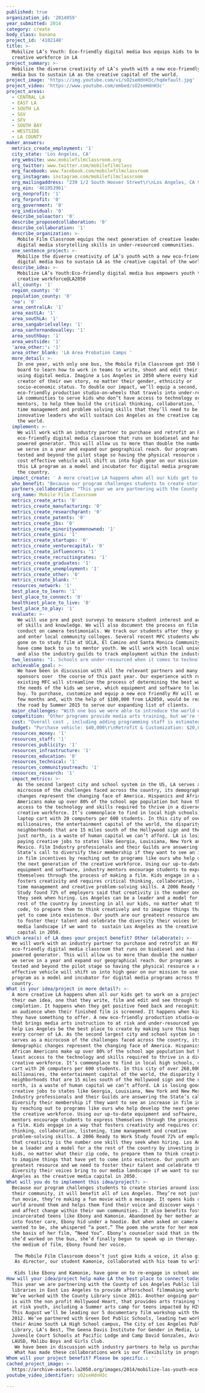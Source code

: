 ```yaml
---
published: true
organization_id: '2014059'
year_submitted: 2014
category: create
body_class: banana
project_id: '4102148'
title: >-
  Mobilize LA’s Youth: Eco-friendly digital media bus equips kids to be the
  creative workforce in LA
project_summary: >-
  Mobilize the diverse creativity of LA’s youth with a new eco-friendly digital
  media bus to sustain LA as the creative capital of the world.
project_image: 'https://img.youtube.com/vi/sO2seHdnH3c/hqdefault.jpg'
project_video: 'https://www.youtube.com/embed/sO2seHdnH3c'
project_areas:
  - CENTRAL LA
  - EAST LA
  - SOUTH LA
  - SGV
  - SFV
  - SOUTH BAY
  - WESTSIDE
  - LA COUNTY
maker_answers:
  metrics_create_employment: '1'
  city_state: 'Los Angeles, CA'
  org_website: www.mobilefilmclassroom.org
  org_twitter: www.twitter.com/mobilefilmclass
  org_facebook: www.facebook.com/mobilefilmclassroom
  org_instagram: instagram.com/mobilefilmclassroom
  org_mailingaddress: "239 1/2 South Hoover Street\r\nLos Angeles, CA 90004"
  org_ein: '461053961'
  org_nonprofit: '1'
  org_forprofit: '0'
  org_government: '0'
  org_individual: '0'
  describe_soloactor: '0'
  describe_proposedcollaboration: '0'
  describe_collaboration: '1'
  describe_organization: >-
    Mobile Film Classroom equips the next generation of creative leaders with
    digital media storytelling skills in under-resourced communities.
  one_sentence_project: >-
    Mobilize the diverse creativity of LA’s youth with a new eco-friendly
    digital media bus to sustain LA as the creative capital of the world.
  describe_idea: >-
    Mobilize LA’s Youth:Eco-friendly digital media bus empowers youth to be the
    creative workforce@LA2050 
  all_county: '1'
  region_county: '0'
  population_county: '0'
  'no': '0'
  area_centralLA: '1'
  area_eastLA: '1'
  area_southLA: '1'
  area_sangabrielvalley: '1'
  area_sanfernandovalley: '1'
  area_southbay: '1'
  area_westside: '1'
  'area_other:': '1'
  area_other_blank: 'LA Area Probation Camps '
  more_detail: >-
    In one year, with only one bus, the Mobile Film Classroom got 350 kids on
    board to learn how to work in teams to write, shoot and edit their stories
    using digital media. Imagine a Los Angeles in 2050 where every kid is the
    creator of their own story, no matter their gender, ethnicity or
    socio-economic status. To double our impact, we’ll equip a second,
    eco-friendly production studio-on-wheels that travels into under-resourced
    LA communities to serve kids who don’t have access to technology or industry
    mentors, to help them build the critical thinking, collaboration, listening,
    time management and problem solving skills that they’ll need to be the
    innovative leaders who will sustain Los Angeles as the creative capital of
    the world.
  implement: >-
    We will work with an industry partner to purchase and retrofit an RV into an
    eco-friendly digital media classroom that runs on biodiesel and has a solar
    powered generator. This will allow us to more than double the number of kids
    we serve in a year and expand our geographical reach. Our programs are well
    tested and beyond the pilot stage so having the physical resource a new,
    cost effective vehicle will shift us into high gear on our mission to use
    this LA program as a model and incubator for digital media programs across
    the country.
  impact_create: ' A more creative LA happens when all our kids get to work on a project that is their own idea, one that they write, film and edit and see through to completion. It happens when they get positive feed back and recognition from an audience when their finished film is screened. It happens when kids realize they have something to offer. A new eco-friendly production studio-on-wheels that brings media arts instruction to at risk and under-resourced youth will help Los Angeles be the best place to create by making sure this happens in every corner of LA. As the second largest city and school system in the US, LA serves as a microcosm of the challenges faced across the country, its demographic changes represent the changing face of America. Hispanics and African Americans make up over 80% of the school age population but have the least access to the technology and skills required to thrive in a diverse and creative workforce. It’s commonplace to find in local high schools, one laptop cart with 20 computers per 600 students. In this city of over 268,000 millionaires, the entertainment capital of the world, the disparity between neighborhoods that are 15 miles south of the Hollywood sign and the ones just north, is a waste of human capital we can’t afford. LA is losing good paying creative jobs to states like Georgia, Louisiana, New York and New Mexico. Film Industry professionals and their Guilds are answering the State’s call to diversify their membership if they want to see an increase in film incentives by reaching out to programs like ours who help develop the next generation of the creative workforce. Using our up-to-date equipment and software, industry mentors encourage students to express themselves through the process of making a film. Kids engage in a way that fosters creativity and requires critical thinking, collaboration, listening, time management and creative problem-solving skills. A 2006 Ready to Work Study found 72% of employers said that creativity is the number one skill they seek when hiring. Los Angeles can be a leader and a model for a the rest of the country by investing in all our kids, no matter what their zip code, to prepare them to think creatively and to imagine things that have yet to come into existence. Our youth are our greatest resource and we need to foster their talent and celebrate the diversity their voices bring to our media landscape if we want to  sustain Los Angeles as the creative media capital in 2050. '
  who_benefit: "Because our program challenges students to create stories around issues in their community, it will benefit all of Los Angeles. They’re not just making a fun movie, they’re making a fun movie with a message. It opens kids up to the world around them and helps them find their voice and discover ways to engage and affect change within their own communities. It also benefits foster and incarcerated teens like Ebony and Kamonie. Abandoned by her mother and shoved into foster care, Ebony hid under a hoodie. But when asked on camera what she wanted to be, she whispered “a poet.” The poem she wrote for her mom became the basis of her film, “Need You”. Ebony’s counselor said that in the month she’d worked on the bus, she’d finally begun to speak up in therapy. Through the medium of film, Ebony found her voice. \r\n\r\nThe Mobile Film Classroom doesn’t just give kids a voice, it also gives them life skills and job training. The process of making a film  fosters creativity and requires critical thinking, collaboration, listening, time management and problem solving skills. In a world where video is employed more and more by businesses, giving marketable job skills to kids that often have trouble finding employment, benefits our greater economy.\r\nAs director, our student Kamonie, collaborated with his team to write and shoot a film about growing up around gangs and making mistakes; with the message their past should not predict their future. But when got to editing, Kamonie said, “I can’t do this.” We showed him how. His team finished a day early so he had time to teach other kids how to edit. He went from “I can’t” to “let me show you how.” \r\n\r\nKids like Ebony and Kamonie, have gone on to re-engage in school and in their future. A twenty-twelve study by the National Endowment for the Arts, found that kids who participate in the arts are five times more likely to graduate from high school than their peers who don’t. Less dropouts and more kids that feel they have worth benefits themselves, their families and communities."
  partners_collaboration: "This year we are partnering with the County of Los Angeles Public library at 4 libraries in East Los Angeles to provide afterschool filmmaking workshops. We’ve worked with the County Library since 2011. Another ongoing partnership is with the non profit Hollywood Heart, that provides arts training to LA area at risk youth, including a Summer arts camp for teens impacted by HIV/AIDS. This August we’ll be leading our 5 documentary film workshop with them since 2012. We’ve partnered with Green Dot Public Schools, leading two workshops at their Animo South LA High School campus, The City of Los Angeles Public Library, LA’s Best, The Geena Davis Institute for Gender in Media, LACOE Juvenile Court Schools at Pacific Lodge and Camp David Gonzales, Aviva Center, LAUSD, Malibu Boys and Girls Club.\r\nWe have been in discussion with industry partners to help us purchase, customize and equip a new eco friendly digital media bus. We’ve had support of a leading production vehicle company as they supplied parking and maintenance support for our current vehicle since 2012. These potential partners bring expertise in designing production vehicles, state of the art video and editing equipment and software and entertainment professionals that mentor our students in the  most current trends in the industry.\r\nWhat has made these collaborations work is our flexibility in programming (we customize the projects to fit the interests of that organization), our mobility to provide access to technology and a shared belief in the need to help all LA kids express their creativity as a way of strengthening communities."
  org_name: Mobile Film Classroom
  metrics_create_arts: '0'
  metrics_create_manufacturing: '0'
  metrics_create_researchgrant: '0'
  metrics_create_patents: '0'
  metrics_create_jbs: '0'
  metrics_create_minoritywomenowned: '1'
  metrics_create_gini: '1'
  metrics_create_startups: '0'
  metrics_create_venturecapital: '0'
  metrics_create_influencers: '1'
  metrics_create_recruitingrates: '1'
  metrics_create_graduates: '1'
  metrics_create_unemployment: '1'
  metrics_create_other: '0'
  metrics_create_blank: ''
  resources_network: '1'
  best_place_to_learn: '1'
  best_place_to_connect: '0'
  healthiest_place_to_live: '0'
  best_place_to_play: '1'
  evaluate: >-
    We will use pre and post surveys to measure student interest and acquisition
    of skills and knowledge. We will also document the process on film and
    conduct on camera testimonials. We track our students after they graduate
    and enter local community colleges. Several recent MFC students who have
    gone on to study film at UCLA, El Camino and Santa Monica Community Colleges
    have come back to us to mentor youth. We will work with local universities
    and also the industry guilds to track employment within the industry.
  two_lessons: "1. Schools are under-resourced when it comes to technology, the ability to keep it up to date and arts teachers to foster student creativity. Our production vehicle with up to date technology and gifted mentors provides a cost effective and flexible way to reach kids that often are left behind.\r\n\r\n2. trusting that every kid is creative and can succeed if given the right tools and instruction."
  achievable_goal: >-
    We have been in discussion with all the relevant partners and many of the
    sponsors over  the course of this past year. Our experience with running our
    existing MFC will streamline the process of determining the best way to meet
    the needs of the kids we serve, which equipment and software to lease or
    buy. To purchase, customize and equip a new eco friendly RV will only take a
    few months and, with the help of $100,000 from LA2050, would be ready to hit
    the road by Summer 2015 to serve our expanding list of clients.
  major_challenges: "With one bus we were able to introduce the world of technology, collaboration and storytelling to 350 kids last year.  With a 2nd bus we could double that number.  To do so we need to find the resources and the money to fund this $150,000 project.  This would not be any ordinary bus; it would be the calling card to our organization.  It would be eco-friendly, running on bio-diesel when in motion and solar-powered when stationary.  Inside would be state of the art technology for our budding young filmmakers.  This bus would be unique to our organization and generate excitement and interest and significantly raise our PR profile.  Its environmental impact would be minimal, but our social impact would be huge.  \r\n\r\nThe board of directors has made this goal its number one priority.  We are seeking out and speaking with organizations within the LA entertainment community that have the resources to assist in outfitting such a vehicle.  We are organizing fund-raisers and we set aside money from the fees we generate for our services.  We are also writing grant applications.  No doubt we will succeed.  It is just a function of time and resources.  With an immediate monetary gain such as LA 2050 can provide that time frame would be greatly reduced and make it easier to raise additional funds, enabling us to start working with more kids that much sooner.\r\n\r\nOur 2nd challenge is managing our limited resources and growing our staff.  We must deftly prioritize our efforts.  By expanding the Board of Directors, establish relationships with corporations, grow our list of volunteers and find more partner organizations we will see growth.  We will continue to reach out and grow our volunteer base.  We are spearheading an effort to tie our program into the new common-core educational standards, making us more viable to LAUSD arts expansion.  We are working with a partner organization called Hollywood Heart.  They have been instrumental in not only using our services but also introducing us to other organizations, helping us become a larger part of the LA arts scene and not-for profit community. Working with more partner organizations should, in the near term, pay the biggest dividends and allowing us to slowly expand and add to our capabilities.  This recalls the old adage: Which came first the chicken or the egg?  In our case we will continue to juggle both the chicken and the egg at the same time.\r\n"
  competition: "Other programs provide media arts training, but we're the only one that goes right to the kids. Our program is cost, time and space/location effective: we provide all equipment (cameras, computers, up to date software), by going to the kids, no additional time is wasted, all they have to do is climb on board, we can go wherever all there is a place to park our mobile classroom. It's a field trip in the parking lot.\r\n\r\nThe Los Angeles County Museum of Art (LACMA ), has launched a  Film Bus with funding from The James Irvine Foundation with a focus on the art of film geared towards serving whole communities & families through workshops and collecting oral histories, sort of a localized StoryCorps. They are not working with students in an extended, project-based learning experience.\r\n\r\nFreshi Media, LLC based in Burbank, CA, offers filmmaking and gaming classes to students nationally and internationally. There are definite similarities, but they are a for profit company.\r\n\r\nGlobal Girl Media - focuses on workshops with teen girls in out of school time.I find many similarities in mission between our two organizations, although we focus on underserved and at-risk youth ages 8-18. Our programs take place during the school day and also as an after-school program. We serve 12-25 students per six week workshop. Elementary age students create silent narrative short films and middle and high school age students can create a narrative or documentary film, concept to delivery, on an issue that matters to them. Our hands on workshops are designed so students do everything themselves - from choosing a topic, storyboarding and planning the shoot, filming and editing their project into a completed short film. Like Global Girl Media, our teens programs are designed to engage students to create films on socially relevant issues.\r\n\r\nGhetto Film School  -\r\nThis Bronx, NYC is opening a film program for underserved youth will be housed inside HOLA near MacArthur Park. They intend to draw students from all over LA, but given the lack of reliable and fast public transportation, students from South LA, East Los Angeles and the San Fernando Valley may find it difficult to get there for afterschool programs."
  cost: "Overall cost , including adding programming staff is estimated at $150,000. We will try to offset this with in kind donations of equipment and fundraising by our board. One partner is offered to cover the first $40,000 of purchasing the vehicle and labor costs to customize it.\r\nEarned income, such as, from government contracts with the COLA will cover most of the program staff salaries.\r\nPurchase vehicle: $40,000\r\nRetrofit & Customization: $20,000\r\nComputers & Equipment: $12,000\r\nCameras, A/V: $7,500\r\nInsurance: $3,000\r\nProgram Staff: $17,500  "
  budget: "Purchase vehicle: $40,000\r\nRetrofit & Customization: $20,000\r\nComputers & Equipment: $12,000\r\nCameras, A/V: $7,500\r\nInsurance: $3,000\r\nProgram Staff: $17,500  "
  resources_money: '1'
  resources_staff: '1'
  resources_publicity: '1'
  resources_infrastructure: '1'
  resources_education: '0'
  resources_technical: '1'
  resources_communityoutreach: '1'
  resources_research: '1'
  impact_metrics: >-
    As the second largest city and school system in the US, LA serves as a
    microcosm of the challenges faced across the country, its demographic
    changes represent the changing face of America. Hispanics and African
    Americans make up over 80% of the school age population but have the least
    access to the technology and skills required to thrive in a diverse and
    creative workforce. It’s commonplace to find in local high schools, one
    laptop cart with 20 computers per 600 students. In this city of over 268,000
    millionaires, the entertainment capital of the world, the disparity between
    neighborhoods that are 15 miles south of the Hollywood sign and the ones
    just north, is a waste of human capital we can’t afford. LA is losing good
    paying creative jobs to states like Georgia, Louisiana, New York and New
    Mexico. Film Industry professionals and their Guilds are answering the
    State’s call to diversify their membership if they want to see an increase
    in film incentives by reaching out to programs like ours who help develop
    the next generation of the creative workforce. Using our up-to-date
    equipment and software, industry mentors encourage students to express
    themselves through the process of making a film. Kids engage in a way that
    fosters creativity and requires critical thinking, collaboration, listening,
    time management and creative problem-solving skills. A 2006 Ready to Work
    Study found 72% of employers said that creativity is the number one skill
    they seek when hiring. Los Angeles can be a leader and a model for a the
    rest of the country by investing in all our kids, no matter what their zip
    code, to prepare them to think creatively and to imagine things that have
    yet to come into existence. Our youth are our greatest resource and we need
    to foster their talent and celebrate the diversity their voices bring to our
    media landscape if we want to  sustain Los Angeles as the creative media
    capital in 2050. 
Which area(s) of LA does your project benefit? Other (elaborate): >-
  We will work with an industry partner to purchase and retrofit an RV into an
  eco-friendly digital media classroom that runs on biodiesel and has a solar
  powered generator. This will allow us to more than double the number of kids
  we serve in a year and expand our geographical reach. Our programs are well
  tested and beyond the pilot stage so having the physical resource a new, cost
  effective vehicle will shift us into high gear on our mission to use this LA
  program as a model and incubator for digital media programs across the
  country.
What is your idea/project in more detail?: >-
  A more creative LA happens when all our kids get to work on a project that is
  their own idea, one that they write, film and edit and see through to
  completion. It happens when they get positive feed back and recognition from
  an audience when their finished film is screened. It happens when kids realize
  they have something to offer. A new eco-friendly production studio-on-wheels
  that brings media arts instruction to at risk and under-resourced youth will
  help Los Angeles be the best place to create by making sure this happens in
  every corner of LA. As the second largest city and school system in the US, LA
  serves as a microcosm of the challenges faced across the country, its
  demographic changes represent the changing face of America. Hispanics and
  African Americans make up over 80% of the school age population but have the
  least access to the technology and skills required to thrive in a diverse and
  creative workforce. It’s commonplace to find in local high schools, one laptop
  cart with 20 computers per 600 students. In this city of over 268,000
  millionaires, the entertainment capital of the world, the disparity between
  neighborhoods that are 15 miles south of the Hollywood sign and the ones just
  north, is a waste of human capital we can’t afford. LA is losing good paying
  creative jobs to states like Georgia, Louisiana, New York and New Mexico. Film
  Industry professionals and their Guilds are answering the State’s call to
  diversify their membership if they want to see an increase in film incentives
  by reaching out to programs like ours who help develop the next generation of
  the creative workforce. Using our up-to-date equipment and software, industry
  mentors encourage students to express themselves through the process of making
  a film. Kids engage in a way that fosters creativity and requires critical
  thinking, collaboration, listening, time management and creative
  problem-solving skills. A 2006 Ready to Work Study found 72% of employers said
  that creativity is the number one skill they seek when hiring. Los Angeles can
  be a leader and a model for a the rest of the country by investing in all our
  kids, no matter what their zip code, to prepare them to think creatively and
  to imagine things that have yet to come into existence. Our youth are our
  greatest resource and we need to foster their talent and celebrate the
  diversity their voices bring to our media landscape if we want to sustain Los
  Angeles as the creative media capital in 2050.
What will you do to implement this idea/project?: >-
  Because our program challenges students to create stories around issues in
  their community, it will benefit all of Los Angeles. They’re not just making a
  fun movie, they’re making a fun movie with a message. It opens kids up to the
  world around them and helps them find their voice and discover ways to engage
  and affect change within their own communities. It also benefits foster and
  incarcerated teens like Ebony and Kamonie. Abandoned by her mother and shoved
  into foster care, Ebony hid under a hoodie. But when asked on camera what she
  wanted to be, she whispered “a poet.” The poem she wrote for her mom became
  the basis of her film, “Need You”. Ebony’s counselor said that in the month
  she’d worked on the bus, she’d finally begun to speak up in therapy. Through
  the medium of film, Ebony found her voice. 
   
   The Mobile Film Classroom doesn’t just give kids a voice, it also gives them life skills and job training. The process of making a film fosters creativity and requires critical thinking, collaboration, listening, time management and problem solving skills. In a world where video is employed more and more by businesses, giving marketable job skills to kids that often have trouble finding employment, benefits our greater economy.
   As director, our student Kamonie, collaborated with his team to write and shoot a film about growing up around gangs and making mistakes; with the message their past should not predict their future. But when got to editing, Kamonie said, “I can’t do this.” We showed him how. His team finished a day early so he had time to teach other kids how to edit. He went from “I can’t” to “let me show you how.” 
   
   Kids like Ebony and Kamonie, have gone on to re-engage in school and in their future. A twenty-twelve study by the National Endowment for the Arts, found that kids who participate in the arts are five times more likely to graduate from high school than their peers who don’t. Less dropouts and more kids that feel they have worth benefits themselves, their families and communities.
How will your idea/project help make LA the best place to connect today? In LA2050?: >-
  This year we are partnering with the County of Los Angeles Public library at 4
  libraries in East Los Angeles to provide afterschool filmmaking workshops.
  We’ve worked with the County Library since 2011. Another ongoing partnership
  is with the non profit Hollywood Heart, that provides arts training to LA area
  at risk youth, including a Summer arts camp for teens impacted by HIV/AIDS.
  This August we’ll be leading our 5 documentary film workshop with them since
  2012. We’ve partnered with Green Dot Public Schools, leading two workshops at
  their Animo South LA High School campus, The City of Los Angeles Public
  Library, LA’s Best, The Geena Davis Institute for Gender in Media, LACOE
  Juvenile Court Schools at Pacific Lodge and Camp David Gonzales, Aviva Center,
  LAUSD, Malibu Boys and Girls Club.
   We have been in discussion with industry partners to help us purchase, customize and equip a new eco friendly digital media bus. We’ve had support of a leading production vehicle company as they supplied parking and maintenance support for our current vehicle since 2012. These potential partners bring expertise in designing production vehicles, state of the art video and editing equipment and software and entertainment professionals that mentor our students in the most current trends in the industry.
   What has made these collaborations work is our flexibility in programming (we customize the projects to fit the interests of that organization), our mobility to provide access to technology and a shared belief in the need to help all LA kids express their creativity as a way of strengthening communities.
Whom will your project benefit? Please be specific.: ''
cached_project_image: >-
  https://archive-assets.la2050.org/images/2014/mobilize-las-youth-eco-friendly-digital-media-bus-equips-kids-to-be-the-creative-workforce-in-la/img.youtube.com/vi/sO2seHdnH3c/hqdefault.jpg
youtube_video_identifier: sO2seHdnH3c

---
```

